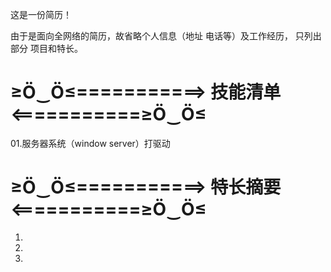 这是一份简历！


由于是面向全网络的简历，故省略个人信息（地址 电话等）及工作经历， 只列出部分 项目和特长。


# ≥Ö‿Ö≤===========> 技能清单 <===========≥Ö‿Ö≤
01.服务器系统（window server）打驱动




# ≥Ö‿Ö≤===========> 特长摘要 <===========≥Ö‿Ö≤

01.
02.
03.
